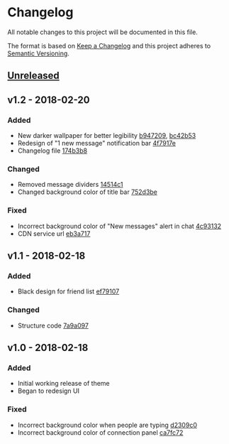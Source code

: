 # Changelog
All notable changes to this project will be documented in this file.

The format is based on [Keep a Changelog](http://keepachangelog.com/en/1.0.0/)
and this project adheres to [Semantic Versioning](http://semver.org/spec/v2.0.0.html).

## [Unreleased]

## v1.2 - 2018-02-20
### Added
- New darker wallpaper for better legibility [b947209], [bc42b53]
- Redesign of "1 new message" notification bar [4f7917e]
- Changelog file [174b3b8]

### Changed
- Removed message dividers [14514c1]
- Changed background color of title bar [752d3be]

### Fixed
- Incorrect background color of "New messages" alert in chat [4c93132]
- CDN service url [eb3a717]

## v1.1 - 2018-02-18
### Added
- Black design for friend list [ef79107]

### Changed
- Structure code [7a9a097]

## v1.0 - 2018-02-18
### Added
- Initial working release of theme
- Began to redesign UI

### Fixed
- Incorrect background color when people are typing [d2309c0]
- Incorrect background color of connection panel [ca7fc72]

[b947209]: https://github.com/kirayoru/PlayfulPandaTheme/commit/b947209136819d7c6abfcc8f559c47e80936c68b
[bc42b53]: https://github.com/kirayoru/PlayfulPandaTheme/commit/bc42b53d1799db9c27c73e7e8dacf45732af1f54
[174b3b8]: https://github.com/kirayoru/PlayfulPandaTheme/commit/174b3b8f8e23f718aedd53e05245d9032b8ec9ff
[4f7917e]: https://github.com/kirayoru/PlayfulPandaTheme/commit/4f7917e6e0cf13f988dbbc13fe7abac9f4359edd
[14514c1]: https://github.com/kirayoru/PlayfulPandaTheme/commit/14514c14449b22790d574116da8fa3efbb8a2ab0
[752d3be]: https://github.com/kirayoru/PlayfulPandaTheme/commit/752d3bee87bbf9816c8826b0cd3439fc00d5a0bd
[4c93132]: https://github.com/kirayoru/PlayfulPandaTheme/commit/4c931324f941f8cf542bccd44354087db73045c2
[eb3a717]: https://github.com/kirayoru/PlayfulPandaTheme/commit/eb3a717ac7345ddfb67eb5c5a4cc44886774e316

[ef79107]: https://github.com/kirayoru/PlayfulPandaTheme/commit/ef79107ab2e8da50f000406a90a52694939d9aed
[7a9a097]: https://github.com/kirayoru/PlayfulPandaTheme/commit/7a9a097eac59bfbd7006c5b7accf54b0736128d6

[d2309c0]: https://github.com/kirayoru/PlayfulPandaTheme/commit/d2309c09f0614204a8d1929a0034174781b39c70
[ca7fc72]: https://github.com/kirayoru/PlayfulPandaTheme/commit/ca7fc72938720169d87a90ebd38e1587b255fe94

[Unreleased]: https://github.com/kirayoru/PlayfulPandaTheme/compare/master...exp
[1.0]: https://github.com/olivierlacan/keep-a-changelog/compare/v0.3.0...v1.0.0
